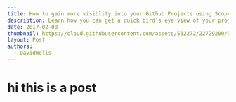 ```yaml
---
title: How to gain more visiblity into your Github Projects using Scope
description: Learn how you can get a quick bird's eye view of your project.
date: 2017-02-08
thumbnail: https://cloud.githubusercontent.com/assets/532272/22729200/9248f46e-ed96-11e6-8cb4-7e2e76ac7d72.jpg
layout: Post
authors:
  - DavidWells
---
```


# hi this is a post
